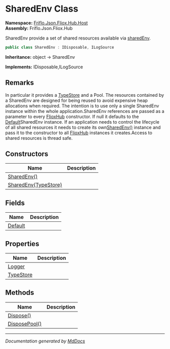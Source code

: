 ﻿<!--  
  <auto-generated>   
    The contents of this file were generated by a tool.  
    Changes to this file may be list if the file is regenerated  
  </auto-generated>   
-->

# SharedEnv Class

**Namespace:** [Friflo.Json.Fliox.Hub.Host](../index.md)  
**Assembly:** Friflo.Json.Fliox.Hub

SharedEnv provide a set of shared resources available via [sharedEnv](../FlioxHub/fields/sharedEnv.md).

```csharp
public class SharedEnv : IDisposable, ILogSource
```

**Inheritance:** object → SharedEnv

**Implements:** IDisposable,ILogSource

## Remarks

In particular it provides a [TypeStore](properties/TypeStore.md) and a Pool. The resources contained by a SharedEnv are designed for being reused to avoid expensive heap allocations when required. The intention is to use only a single SharedEnv instance within the whole application.SharedEnv references are passed as a parameter to every [FlioxHub](../FlioxHub/index.md) constructor. If null it defaults to the [Default](fields/Default.md)SharedEnv instance. If an application needs to control the lifecycle of all shared resources it needs to create its own[SharedEnv()](constructors/index.md#sharedenv) instance and pass it to the constructor to all [FlioxHub](../FlioxHub/index.md) instances it creates.Access to shared resources is thread safe.

## Constructors

| Name                                                             | Description |
| ---------------------------------------------------------------- | ----------- |
| [SharedEnv()](constructors/index.md#sharedenv)                   |             |
| [SharedEnv(TypeStore)](constructors/index.md#sharedenvtypestore) |             |

## Fields

| Name                         | Description |
| ---------------------------- | ----------- |
| [Default](fields/Default.md) |             |

## Properties

| Name                                 | Description |
| ------------------------------------ | ----------- |
| [Logger](properties/Logger.md)       |             |
| [TypeStore](properties/TypeStore.md) |             |

## Methods

| Name                                    | Description |
| --------------------------------------- | ----------- |
| [Dispose()](methods/Dispose.md)         |             |
| [DisposePool()](methods/DisposePool.md) |             |

___

*Documentation generated by [MdDocs](https://github.com/ap0llo/mddocs)*
